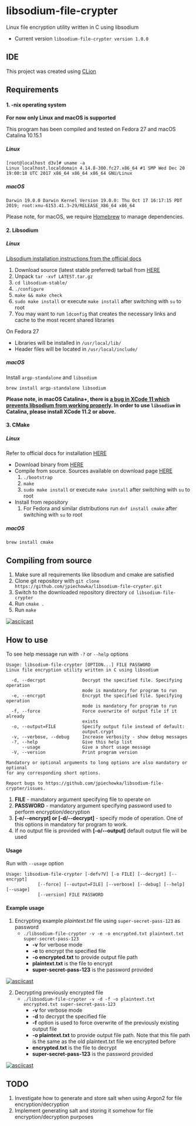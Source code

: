 # libsodium-file-crypter

Linux file encryption utility written in C using libsodium

* Current version `libsodium-file-crypter version 1.0.0`

## IDE

This project was created using [CLion](https://www.jetbrains.com/clion/)

## Requirements

#### 1. -nix operating system

**For now only Linux and macOS is supported**

This program has been compiled and tested on Fedora 27 and macOS Catalina 10.15.1

##### Linux

```
[root@localhost d3v]# uname -a
Linux localhost.localdomain 4.14.8-300.fc27.x86_64 #1 SMP Wed Dec 20 19:00:18 UTC 2017 x86_64 x86_64 x86_64 GNU/Linux
```

##### macOS

```
Darwin 19.0.0 Darwin Kernel Version 19.0.0: Thu Oct 17 16:17:15 PDT 2019; root:xnu-6153.41.3~29/RELEASE_X86_64 x86_64
```

Please note, for macOS, we require [Homebrew](https://brew.sh/) to manage dependencies.

#### 2. Libsodium
##### Linux

[Libsodium installation instructions from the official docs](https://download.libsodium.org/doc/installation/)

1. Download source (latest stable preferred) tarball from [HERE](https://download.libsodium.org/libsodium/releases/)
2. Unpack `tar -xvf LATEST.tar.gz`
3. `cd libsodium-stable/`
4. `./configure`
5. `make && make check`
6. `sudo make install` or execute `make install` after switching with `su` to root
7. You may want to run `ldconfig` that creates the necessary links and cache to the most recent shared libraries

On Fedora 27
* Libraries will be installed in `/usr/local/lib/`
* Header files will be located in `/usr/local/include/`


##### macOS

Install `argp-standalone` and `libsodium`

```
brew install argp-standalone libsodium
```

**Please note, in macOS Catalina+, there is [a bug in XCode 11 which prevents libsodium from working properly](https://github.com/jedisct1/libsodium/issues/881). In order to use `libsodium` in Catalina, please install XCode 11.2 or above.**

#### 3. CMake

##### Linux

Refer to official docs for installation [HERE](https://cmake.org/install/)

* Download binary from [HERE](https://cmake.org/download/)
* Compile from source. Sources available on download page [HERE](https://cmake.org/download/)
    1. `./bootstrap`
    2. `make`
    3. `sudo make install` or execute `make install` after switching with `su` to root
* Install from repository
    1. For Fedora and similar distributions run `dnf install cmake` after switching with `su` to root


##### macOS

```
brew install cmake
```

## Compiling from source

1. Make sure all requirements like libsodium and cmake are satisfied
2. Clone git repository with `git clone https://github.com/jpiechowka/libsodium-file-crypter.git`
3. Switch to the downloaded repository directory `cd libsodium-file-crypter`
4. Run `cmake .`
5. Run `make`

[![asciicast](https://asciinema.org/a/154905.png)](https://asciinema.org/a/154905)

## How to use

To see help message run with `-?` or `--help` options

```
Usage: libsodium-file-crypter [OPTION...] FILE PASSWORD
Linux file encryption utility written in C using libsodium

  -d, --decrypt              Decrypt the specified file. Specifying operation
                             mode is mandatory for program to run
  -e, --encrypt              Encrypt the specified file. Specifying operation
                             mode is mandatory for program to run
  -f, --force                Force overwrite of output file if it already
                             exists
  -o, --output=FILE          Specify output file instead of default:
                             output.crypt
  -v, --verbose, --debug     Increase verbosity - show debug messages
  -?, --help                 Give this help list
      --usage                Give a short usage message
  -V, --version              Print program version

Mandatory or optional arguments to long options are also mandatory or optional
for any corresponding short options.

Report bugs to https://github.com/jpiechowka/libsodium-file-crypter/issues.

```

1. **FILE** - mandatory argument specifying file to operate on
2. **PASSWORD** - mandatory argument specifying password used to perform encryption/decryption
3. **\[-e/--encrypt] or \[-d/--decrypt]** - specify mode of operation. One of this options in mandatory for program to work.
4. If no output file is provided with **\[-o/--output]** default output file will be used

#### Usage

Run with `--usage` option

```
Usage: libsodium-file-crypter [-defv?V] [-o FILE] [--decrypt] [--encrypt]
            [--force] [--output=FILE] [--verbose] [--debug] [--help] [--usage]
            [--version] FILE PASSWORD
```

#### Example usage

1. Encrypting example *plaintext.txt* file using `super-secret-pass-123` as password
    * `./libsodium-file-crypter -v -e -o encrypted.txt plaintext.txt super-secret-pass-123`
        * **-v** for verbose mode
        * **-e** to encrypt the specified file
        * **-o encrypted.txt** to provide output file path
        * **plaintext.txt** is the file to encrypt
        * **super-secret-pass-123** is the password provided

[![asciicast](https://asciinema.org/a/154917.png)](https://asciinema.org/a/154917)

2. Decrypting previously encrypted file
    * `./libsodium-file-crypter -v -d -f -o plaintext.txt encrypted.txt super-secret-pass-123`
        * **-v** for verbose mode
        * **-d** to decrypt the specified file
        * **-f** option is used to force overwrite of the previously existing output file
        * **-o plaintext.txt** to provide output file path. Note that this file path is the same as the old plaintext.txt file we encrypted before
        * **encrypted.txt** is the file to decrypt
        * **super-secret-pass-123** is the password provided

[![asciicast](https://asciinema.org/a/154918.png)](https://asciinema.org/a/154918)

## TODO

1. Investigate how to generate and store salt when using Argon2 for file encryption/decryption
2. Implement generating salt and storing it somehow for file encryption/decryption purposes
